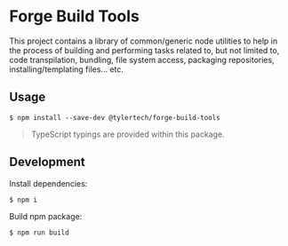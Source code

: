 # Forge Build Tools

This project contains a library of common/generic node utilities to help in the process of building
and performing tasks related to, but not limited to, code transpilation, bundling, file system access,
packaging repositories, installing/templating files... etc.

## Usage

```shell
$ npm install --save-dev @tylertech/forge-build-tools
```

> TypeScript typings are provided within this package.

## Development

Install dependencies:

```shell
$ npm i
```

Build npm package:

```shell
$ npm run build
```

